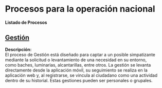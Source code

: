 # Procesos para la operación nacional


**Listado de Procesos**
## [Gestión](request/) 
**Descripción:**  
El proceso de Gestión está diseñado para captar a un posible simpatizante mediante la solicitud o levantamiento de una necesidad en su entorno, como baches, luminarias, alcantarillas, entre otros. La gestión se levanta directamente desde la aplicación móvil, su seguimiento se realiza en la aplicación web y, al registrarse, se vincula al ciudadano como una actividad dentro de su historial. Estas gestiones pueden ser personales o grupales.


